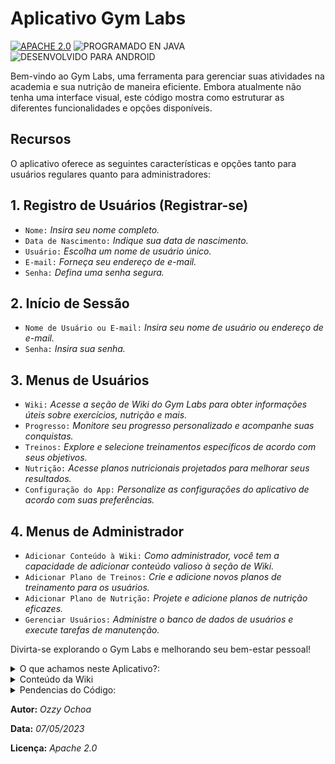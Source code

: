 # Aplicativo Gym Labs
[![APACHE 2.0](https://img.shields.io/badge/APACHE%202.0-LICENSE-purple.svg?style=plastic&logo=apache&logoColor=%23000100)](https://github.com/Ozzy-Ochoa/Gym-Labs-App/blob/main/LICENSE)
![PROGRAMADO EN JAVA](https://img.shields.io/badge/PROGRAMADO%20EM-JAVA-orange?style=plastic&logo=java)
![DESENVOLVIDO PARA ANDROID](https://img.shields.io/badge/DESENVOLVIDO%20PARA-ANDROID-green?logo=android&style=plastic)

Bem-vindo ao Gym Labs, uma ferramenta para gerenciar suas atividades na academia e sua nutrição de maneira eficiente. Embora atualmente não tenha uma interface visual, este código mostra como estruturar as diferentes funcionalidades e opções disponíveis.



##  Recursos
O aplicativo oferece as seguintes características e opções tanto para usuários regulares quanto para administradores:


## 1. Registro de Usuários (Registrar-se)
- `Nome:` _Insira seu nome completo._
- `Data de Nascimento:` _Indique sua data de nascimento._
- `Usuário:` _Escolha um nome de usuário único._
- `E-mail:` _Forneça seu endereço de e-mail._
- `Senha:` _Defina uma senha segura._



## 2. Início de Sessão
- `Nome de Usuário ou E-mail:` _Insira seu nome de usuário ou endereço de e-mail._
- `Senha:` _Insira sua senha._ 



## 3. Menus de Usuários
- `Wiki:` _Acesse a seção de Wiki do Gym Labs para obter informações úteis sobre exercícios, nutrição e mais._
- `Progresso:` _Monitore seu progresso personalizado e acompanhe suas conquistas._
- `Treinos:` _Explore e selecione treinamentos específicos de acordo com seus objetivos._
- `Nutrição:` _Acesse planos nutricionais projetados para melhorar seus resultados._
- `Configuração do App:` _Personalize as configurações do aplicativo de acordo com suas preferências._



## 4. Menus de Administrador
- `Adicionar Conteúdo à Wiki:` _Como administrador, você tem a capacidade de adicionar conteúdo valioso à seção de Wiki._
- `Adicionar Plano de Treinos:` _Crie e adicione novos planos de treinamento para os usuários._
- `Adicionar Plano de Nutrição:` _Projete e adicione planos de nutrição eficazes._
- `Gerenciar Usuários:` _Administre o banco de dados de usuários e execute tarefas de manutenção._


Divirta-se explorando o Gym Labs e melhorando seu bem-estar pessoal!

<details><summary> O que achamos neste Aplicativo?: </summary>

<p>

> - [x] **Registro.**
>       
> - [x] **Inicio de Seção.**
>       
> - [x] **Wiki.**
>
> - [x] **Meu Progresso.**
>       
> - [x] **Treinos.**
>       
> - [x] **Nutrição.**
>
> - [x] **Configurações do app.**
>       
> - [ ] **Espaço Empresa.**
>       
> - [ ] **Perfil.**
>       
> - [ ] **Membresias.**
>       
> - [x] **Espaço Administrador.**


</p>

</details>


<details>
<summary> Conteúdo da Wiki </summary>

| ARTÍCULOS:           | TITULOS:               | CONTEÚDOS:           |
|----------------------|------------------------|----------------------|
| 1                    | *Como Usar o App.*     |                      |
| 2                    | *Conceitos da Academia.* |                    |
| 3                    | *Nutrição.*            |                      |
| 4                    | *Anatomia.*            |                      |
| 5                    | *Dicas.*               |                      |
| 6                    | *Membresias.*          |                      |
| 7                    | *Atualizações do app.* |                      |


</details>

<details>
<summary> Pendencias do Código: </summary>
  
> Sem Base de Dados.
> 
> Sem Interface Visual.
> 
> Categorias Incompletas.
> 
> Falta Cálculos para Treinos.
> 
> Falta Cálculos e Tabuas para Nutrição.
> 
> Faltam Componentes em "Configurações do App."
> 
> Faltam Componentes em "Administrar Usuários."

</details>

**Autor:** _Ozzy Ochoa_             

**Data:** _07/05/2023_             

**Licença:** _Apache 2.0_

